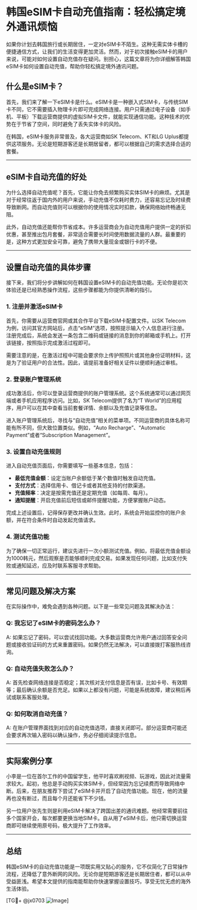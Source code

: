 # 韩国eSIM卡自动充值指南：轻松搞定境外通讯烦恼

如果你计划去韩国旅行或长期居住，一定对eSIM卡不陌生。这种无需实体卡槽的便捷通信方式，让我们的生活变得更加灵活。然而，对于初次接触eSIM卡的用户来说，可能对如何设置自动充值存在疑问。别担心，这篇文章将为你详细解答韩国eSIM卡如何设置自动充值，帮助你轻松搞定境外通讯问题。

## 什么是eSIM卡？

首先，我们来了解一下eSIM卡是什么。eSIM卡是一种嵌入式SIM卡，与传统SIM卡不同，它不需要插入物理卡片即可完成网络连接。用户只需通过电子设备（如手机、平板）下载运营商提供的虚拟SIM卡文件，就能实现通信功能。这种技术的优势在于节省了空间，同时避免了丢失实体卡的风险。

在韩国，eSIM卡服务非常普及，各大运营商如SK Telecom、KT和LG Uplus都提供这项服务。无论是短期游客还是长期居留者，都可以根据自己的需求选择合适的套餐。

---

## eSIM卡自动充值的好处

为什么选择自动充值呢？首先，它能让你免去频繁购买实体SIM卡的麻烦。尤其是对于经常往返于国内外的用户来说，手动充值不仅耗时费力，还容易忘记及时续费导致断网。而自动充值则可以根据你的使用情况实时扣款，确保网络始终畅通无阻。

此外，自动充值还能帮你节省成本。许多运营商会为自动充值用户提供一定的折扣优惠，甚至推出包月套餐，非常适合需要长时间使用数据流量的人群。最重要的是，这种方式更加安全可靠，避免了携带大量现金或银行卡的不便。

---

## 设置自动充值的具体步骤

接下来，我们将分步讲解如何在韩国设置eSIM卡的自动充值功能。无论你是初次体验还是已经熟悉操作流程，这些步骤都能为你提供清晰的指引。

### 1. 注册并激活eSIM卡

首先，你需要从运营商官网或其合作平台下载eSIM卡配置文件。以SK Telecom为例，访问其官方网站后，点击“eSIM”选项，按照提示输入个人信息进行注册。注册完成后，系统会发送一条包含二维码或链接的消息到你的邮箱或手机上。打开该链接，按照指示完成激活过程即可。

需要注意的是，在激活过程中可能会要求你上传护照照片或其他身份证明材料，这是为了验证用户的合法性。因此，请提前准备好相关证件以便顺利通过审核。

### 2. 登录账户管理系统

成功激活后，你可以登录运营商提供的账户管理系统。这个系统通常可以通过网页端或者手机应用程序访问。比如，SK Telecom提供了名为“T World”的应用程序，用户可以在其中查看当前套餐详情、余额以及充值记录等信息。

进入账户管理系统后，寻找与“自动充值”相关的菜单项。不同运营商的具体名称可能有所不同，但大致位置类似。例如，“Auto Recharge”、“Automatic Payment”或者“Subscription Management”。

### 3. 设置自动充值规则

进入自动充值页面后，你需要填写一些基本信息，包括：

- **最低充值金额**：设定当账户余额低于某个数值时触发自动充值。
- **支付方式**：选择信用卡、借记卡或者其他支持的付款渠道。
- **充值频率**：决定是按需充值还是定期充值（如每周、每月）。
- **通知提醒**：开启充值前后短信或邮件提醒功能，方便掌握账户动态。

完成上述设置后，记得保存更改并确认生效。此时，系统会开始监控你的账户余额，并在符合条件时自动发起充值请求。

### 4. 测试充值功能

为了确保一切正常运行，建议先进行一次小额测试充值。例如，将最低充值金额设为1000韩元，然后观察是否能够顺利完成交易。如果发现任何问题，比如支付失败或通知延迟，应及时联系客服寻求帮助。

---

## 常见问题及解决方案

在实际操作中，难免会遇到各种问题。以下是一些常见问题及其解决办法：

### Q: 我忘记了eSIM卡的密码怎么办？
A: 如果忘记了密码，可以尝试找回功能。大多数运营商允许用户通过回答安全问题或接收验证码的方式来重置密码。如果仍然无法解决，可以直接拨打客服热线咨询。

### Q: 自动充值失败怎么办？
A: 首先检查网络连接是否稳定；其次核对支付信息是否有误，比如卡号、有效期等；最后确认余额是否充足。如果以上都没有问题，可能是系统故障，建议稍后再试或联系客服处理。

### Q: 如何取消自动充值？
A: 在账户管理界面找到对应的自动充值选项，直接关闭即可。部分运营商可能还会要求再次输入密码以确认操作，务必仔细阅读提示信息。

---

## 实际案例分享

小李是一位在首尔工作的中国留学生，他平时喜欢刷视频、玩游戏，因此对流量需求较大。起初，他总是手动购买实体SIM卡，但经常因为忘记续费而导致网络中断。后来，在朋友推荐下尝试了eSIM卡并开启了自动充值功能。现在，他的流量再也没有断过，而且每个月还能省下不少钱。

另一位用户张先生则是利用eSIM卡解决了跨国出差的通讯难题。他经常需要前往多个国家开会，每次都要更换当地SIM卡。自从用了eSIM卡后，他只需切换运营商即可继续使用原号码，极大提升了工作效率。

---

## 总结

韩国eSIM卡的自动充值功能是一项既实用又贴心的服务，它不仅简化了日常操作流程，还降低了意外断网的风险。无论你是短期游客还是长期居住者，都可以从中受益匪浅。希望本文提供的指南能帮助你快速掌握设置技巧，享受无忧无虑的海外生活体验。

[TG💪+ @jx0703 ![Image](https://github.com/user-attachments/assets/dbca1d08-cadb-493c-b0ec-ad6f7a83f270)]